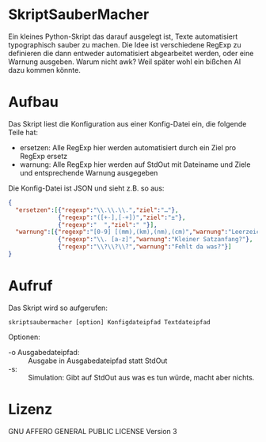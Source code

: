 # SkriptSauberMacher
Ein kleines Python-Skript das darauf ausgelegt ist, Texte automatisiert typographisch sauber zu machen. Die Idee ist verschiedene RegExp zu definieren die dann entweder automatisiert abgearbeitet werden, oder eine Warnung ausgeben. Warum nicht awk? Weil später wohl ein bißchen AI dazu kommen könnte.

# Aufbau
Das Skript liest die Konfiguration aus einer Konfig-Datei ein, die folgende Teile hat:

* ersetzen: Alle RegExp hier werden automatisiert durch ein Ziel pro RegExp ersetz
* warnung: Alle RegExp hier werden auf StdOut mit Dateiname und Ziele und entsprechende Warnung ausgegeben

Die Konfig-Datei ist JSON und sieht z.B. so aus:

```json
{
  "ersetzen":[{"regexp":"\\.\\.\\.","ziel":"…"},
              {"regexp":"([+-],[-+])","ziel":"±"},
              {"regexp":"  ","ziel":" "}],
  "warnung":[{"regexp":"[0-9] [(mm),(km),(nm),(cm)","warnung":"Leerzeichen zwischen Zahl und Einheit?"},
              {"regexp":"\\. [a-z]","warnung":"Kleiner Satzanfang?"},
              {"regexp":"\\?\\?\\?","warnung":"Fehlt da was?"}]
}
```

# Aufruf
Das Skript wird so aufgerufen:

```
skriptsaubermacher [option] Konfigdateipfad Textdateipfad
```

Optionen:
<dl>
  <dt>-o Ausgabedateipfad:</dt>
  <dd>Ausgabe in Ausgabedateipfad statt StdOut</dd>
  <dt>-s:</dt>
  <dd>Simulation: Gibt auf StdOut aus was es tun würde, macht aber nichts.</dd>
</dl>

# Lizenz
GNU AFFERO GENERAL PUBLIC LICENSE Version 3
